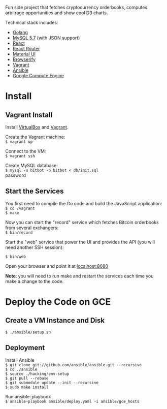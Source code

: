 Fun side project that fetches cryptocurrency orderbooks, computes arbitrage opportunities and show
cool D3 charts.

Technical stack includes:  

  * [Golang](https://golang.org/)
  * [MySQL 5.7](https://dev.mysql.com/doc/refman/5.7/en/json.html) (with JSON support)
  * [React](http://facebook.github.io/react/)
  * [React Router](https://github.com/reactjs/react-router)
  * [Material UI](http://www.material-ui.com/)
  * [Browserify](http://browserify.org/)
  * [Vagrant](https://www.vagrantup.com/)
  * [Ansible](http://docs.ansible.com/)
  * [Google Compute Engine](https://cloud.google.com/compute/)
 
Install
=======

Vagrant Install
---------------

Install [VirtualBox](https://www.virtualbox.org/wiki/Downloads) and [Vagrant](https://www.vagrantup.com/).

Create the Vagrant machine:  
`$ vagrant up`

Connect to the VM:  
`$ vagrant ssh`

Create MySQL database:  
`$ mysql -u bitbot -p bitbot < db/init.sql`  
password

Start the Services
------------------

You first need to compile the Go code and build the JavaScript application:  
`$ cd /vagrant`  
`$ make`  

Now you can start the "record" service which fetches Bitcoin orderbooks from several exchangers:  
`$ bin/record`

Start the "web" service that power the UI and provides the API (you will need another SSH session):  

`$ bin/web`

Open your browser and point it at [localhost:8080](http://localhost:8080)

**Note**: you will need to run make and restart the services each time you make a change to the code.


Deploy the Code on GCE
======================

Create a VM Instance and Disk
-----------------------------
`$ ./ansible/setup.sh`

Deployment
----------

Install Ansible  
`$ git clone git://github.com/ansible/ansible.git --recursive`  
`$ cd ./ansible`  
`$ source ./hacking/env-setup`  
`$ git pull --rebase`  
`$ git submodule update --init --recursive`  
`$ sudo make install`

Run ansible-playbook  
`$ ansible-playbook ansible/deploy.yaml -i ansible/gce_hosts`  
